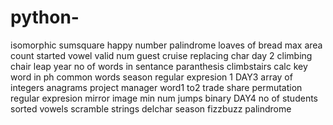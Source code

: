 # python-
isomorphic
sumsquare
happy number
palindrome
loaves of bread
max area
count started vowel
valid num
guest cruise
replacing char
day 2
climbing chair
leap year
no of words in sentance
paranthesis
climbstairs
calc
key word in ph
common words
season
regular expresion 1
DAY3
array of integers
anagrams
project manager
word1 to2
trade share
permutation
regular expresion
mirror image
min num jumps
binary
DAY4
no of students
sorted vowels
scramble strings
delchar
season
fizzbuzz
palindrome

